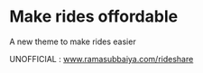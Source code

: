 # Make rides offordable
A new theme to make rides easier

UNOFFICIAL : www.ramasubbaiya.com/rideshare
